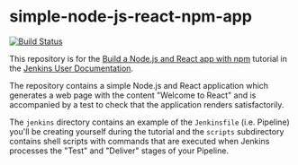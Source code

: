 # simple-node-js-react-npm-app

[![Build Status](https://semaphoreci.com/api/v1/thibaudbe/simple-node-js-react-npm-app/branches/master/badge.svg)](https://semaphoreci.com/thibaudbe/simple-node-js-react-npm-app)

This repository is for the
[Build a Node.js and React app with npm](https://jenkins.io/doc/tutorials/build-a-node-js-and-react-app-with-npm/)
tutorial in the [Jenkins User Documentation](https://jenkins.io/doc/).

The repository contains a simple Node.js and React application which generates
a web page with the content "Welcome to React" and is accompanied by a test to
check that the application renders satisfactorily.

The `jenkins` directory contains an example of the `Jenkinsfile` (i.e. Pipeline)
you'll be creating yourself during the tutorial and the `scripts` subdirectory
contains shell scripts with commands that are executed when Jenkins processes
the "Test" and "Deliver" stages of your Pipeline.
